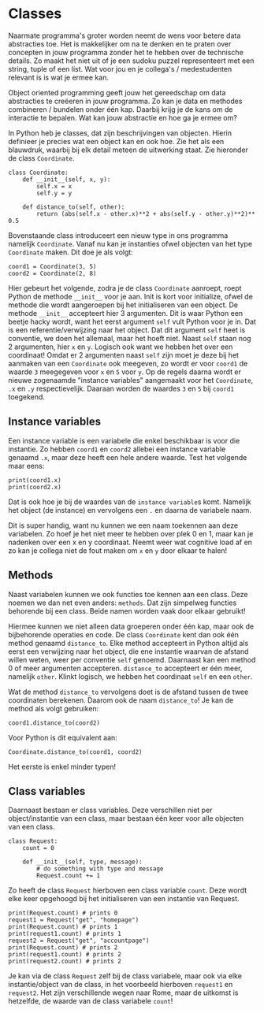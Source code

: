 # Classes

Naarmate programma's groter worden neemt de wens voor betere data abstracties toe. Het is makkelijker om na te denken en te praten over concepten in jouw programma zonder het te hebben over de technische details. Zo maakt het niet uit of je een sudoku puzzel representeert met een string, tuple of een list. Wat voor jou en je collega's / medestudenten relevant is is wat je ermee kan.

Object oriented programming geeft jouw het gereedschap om data abstracties te creëeren in jouw programma. Zo kan je data en methodes combineren / bundelen onder één kap. Daarbij krijg je de kans om de interactie te bepalen. Wat kan jouw abstractie en hoe ga je ermee om?

In Python heb je classes, dat zijn beschrijvingen van objecten. Hierin definieer je precies wat een object kan en ook hoe. Zie het als een blauwdruk, waarbij bij elk detail meteen de uitwerking staat. Zie hieronder de class `Coordinate`.


    class Coordinate:
        def __init__(self, x, y):
            self.x = x
            self.y = y

        def distance_to(self, other):
            return (abs(self.x - other.x)**2 + abs(self.y - other.y)**2)** 0.5


Bovenstaande class introduceert een nieuw type in ons programma namelijk `Coordinate`. Vanaf nu kan je instanties ofwel objecten van het type `Coordinate` maken. Dit doe je als volgt:


    coord1 = Coordinate(3, 5)
    coord2 = Coordinate(2, 8)


Hier gebeurt het volgende, zodra je de class `Coordinate` aanroept, roept Python de methode `__init__` voor je aan. Init is kort voor initialize, ofwel de methode die wordt aangeroepen bij het initialiseren van een object. De methode `__init__` accepteert hier 3 argumenten. Dit is waar Python een beetje hacky wordt, want het eerst argument `self` vult Python voor je in. Dat is een referentie/verwijzing naar het object. Dat dit argument `self` heet is conventie, we doen het allemaal, maar het hoeft niet. Naast `self` staan nog 2 argumenten, hier `x` en `y`. Logisch ook want we hebben het over een coordinaat! Omdat er 2 argumenten naast `self` zijn moet je deze bij het aanmaken van een `Coordinate` ook meegeven, zo wordt er voor `coord1` de waarde `3` meegegeven voor `x` en `5` voor `y`. Op de regels daarna wordt er nieuwe zogenaamde "instance variables" aangemaakt voor het `Coordinate`, `.x` en `.y` respectievelijk. Daaraan worden de waardes `3` en `5` bij `coord1` toegekend.

## Instance variables

Een instance variable is een variabele die enkel beschikbaar is voor die instantie. Zo hebben `coord1` en `coord2` allebei een instance variable genaamd `.x`, maar deze heeft een hele andere waarde. Test het volgende maar eens:


    print(coord1.x)
    print(coord2.x)


Dat is ook hoe je bij de waardes van de `instance variable`s komt. Namelijk het object (de instance) en vervolgens een `.` en daarna de variabele naam.

Dit is super handig, want nu kunnen we een naam toekennen aan deze variabelen. Zo hoef je het niet meer te hebben over plek 0 en 1, maar kan je nadenken over een x en y coordinaat. Neemt weer wat cognitive load af en zo kan je collega niet de fout maken om `x` en `y` door elkaar te halen!

## Methods

Naast variabelen kunnen we ook functies toe kennen aan een class. Deze noemen we dan net even anders: `methods`. Dat zijn simpelweg functies behorende bij een class. Beide namen worden vaak door elkaar gebruikt!

Hiermee kunnen we niet alleen data groeperen onder één kap, maar ook de bijbehorende operaties en code. De class `Coordinate` kent dan ook één method genaamd `distance_to`. Elke method accepteert in Python altijd als eerst een verwijzing naar het object, die ene instantie waarvan de afstand willen weten, weer per conventie `self` genoemd. Daarnaast kan een method 0 of meer argumenten accepteren. `distance_to` accepteert er één meer, namelijk `other`. Klinkt logisch, we hebben het coordinaat `self` en een `other`.

Wat de method `distance_to` vervolgens doet is de afstand tussen de twee coordinaten berekenen. Daarom ook de naam `distance_to`! Je kan de method als volgt gebruiken:


    coord1.distance_to(coord2)


Voor Python is dit equivalent aan:


    Coordinate.distance_to(coord1, coord2)


Het eerste is enkel minder typen!

## Class variables

Daarnaast bestaan er class variables. Deze verschillen niet per object/instantie van een class, maar bestaan één keer voor alle objecten van een class.


    class Request:
        count = 0

        def __init__(self, type, message):
            # do something with type and message
            Request.count += 1

Zo heeft de class `Request` hierboven een class variable `count`. Deze wordt elke keer opgehoogd bij het initialiseren van een instantie van Request.


    print(Request.count) # prints 0
    request1 = Request("get", "homepage")
    print(Request.count) # prints 1
    print(request1.count) # prints 1
    request2 = Request("get", "accountpage")
    print(Request.count) # prints 2
    print(request1.count) # prints 2
    print(request2.count) # prints 2


Je kan via de class `Request` zelf bij de class variabele, maar ook via elke instantie/object van de class, in het voorbeeld hierboven `request1` en `request2`. Het zijn verschillende wegen naar Rome, maar de uitkomst is hetzelfde, de waarde van de class variabele `count`!
